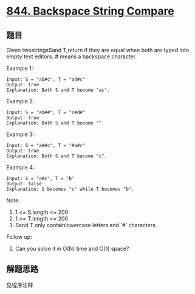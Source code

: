# [844. Backspace String Compare](https://leetcode.com/problems/backspace-string-compare/)

## 题目

Given twostringsSand T,return if they are equal when both are typed into empty text editors. # means a backspace character.

Example 1:

```text
Input: S = "ab#c", T = "ad#c"
Output: true
Explanation: Both S and T become "ac".
```

Example 2:

```text
Input: S = "ab##", T = "c#d#"
Output: true
Explanation: Both S and T become "".
```

Example 3:

```text
Input: S = "a##c", T = "#a#c"
Output: true
Explanation: Both S and T become "c".
```

Example 4:

```text
Input: S = "a#c", T = "b"
Output: false
Explanation: S becomes "c" while T becomes "b".
```

Note:

1. 1 <= S.length <= 200
1. 1 <= T.length <= 200
1. Sand T only containlowercase letters and '#' characters.

Follow up:

1. Can you solve it in O(N) time and O(1) space?

## 解题思路

见程序注释
